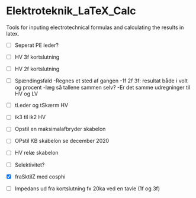 # Elektroteknik_LaTeX_Calc
Tools for inputing electrotechnical formulas and calculating the results in latex.


-[ ] Seperat PE leder?


-[ ] HV 3f kortslutning

-[ ] HV 2f kortslutning

-[ ] Spændingsfald
	-Regnes et sted af gangen
	-1f 2f 3f: resultat både i volt og procent
	-læg så tallene sammen selv?
	-Er det samme udregninger til HV og LV


-[ ]  tLeder og tSkærm HV


-[ ]  ik3 til ik2 HV


-[ ]  Opstil en maksimalafbryder skabelon

-[ ]  OPstil KB skabelon se december 2020

-[ ] HV relæ skabelon


-[ ] Selektivitet?

-[x] fraSktilZ med cosphi


-[ ] Impedans ud fra kortslutning fx 20ka ved en tavle (1f og 3f)

